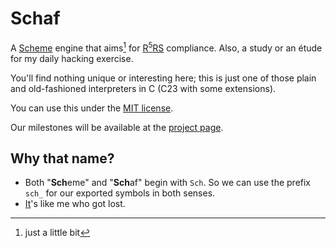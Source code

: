Schaf
=====

A [Scheme](https://www.scheme.org/) engine that aims[^1] for
[R<sup>5</sup>RS](https://conservatory.scheme.org/schemers/Documents/Standards/R5RS/)
compliance. Also, a study or an étude for my daily hacking exercise.

You'll find nothing unique or interesting here; this is just one of those plain and
old-fashioned interpreters in C (C23 with some extensions).

You can use this under the [MIT license](./LICENSE.md).

Our milestones will be available at the
[project page](https://github.com/users/tadd/projects/3).

[^1]: just a little[^2] bit
[^2]: really

## Why that name?

* Both "**Sch**eme" and "**Sch**af" begin with `Sch`. So we can use the prefix `sch_` for
  our exported symbols in both senses.
* [It](https://de.wiktionary.org/wiki/Schaf)'s like me who got lost.

